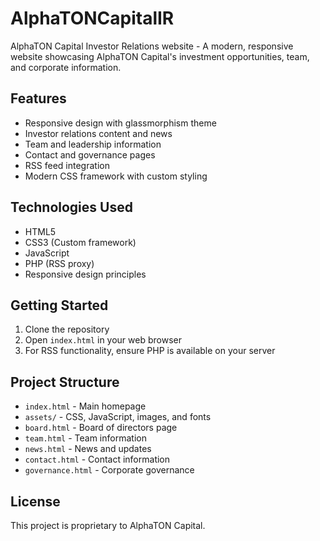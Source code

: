 # AlphaTONCapitalIR

AlphaTON Capital Investor Relations website - A modern, responsive website showcasing AlphaTON Capital's investment opportunities, team, and corporate information.

## Features

- Responsive design with glassmorphism theme
- Investor relations content and news
- Team and leadership information
- Contact and governance pages
- RSS feed integration
- Modern CSS framework with custom styling

## Technologies Used

- HTML5
- CSS3 (Custom framework)
- JavaScript
- PHP (RSS proxy)
- Responsive design principles

## Getting Started

1. Clone the repository
2. Open `index.html` in your web browser
3. For RSS functionality, ensure PHP is available on your server

## Project Structure

- `index.html` - Main homepage
- `assets/` - CSS, JavaScript, images, and fonts
- `board.html` - Board of directors page
- `team.html` - Team information
- `news.html` - News and updates
- `contact.html` - Contact information
- `governance.html` - Corporate governance

## License

This project is proprietary to AlphaTON Capital.

